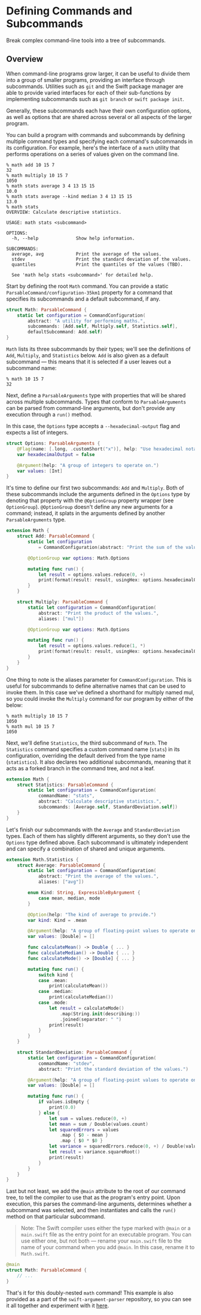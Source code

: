 # Defining Commands and Subcommands

Break complex command-line tools into a tree of subcommands.

## Overview

When command-line programs grow larger, it can be useful to divide them into a group of smaller programs, providing an interface through subcommands. Utilities such as `git` and the Swift package manager are able to provide varied interfaces for each of their sub-functions by implementing subcommands such as `git branch` or `swift package init`.

Generally, these subcommands each have their own configuration options, as well as options that are shared across several or all aspects of the larger program.

You can build a program with commands and subcommands by defining multiple command types and specifying each command's subcommands in its configuration. For example, here's the interface of a `math` utility that performs operations on a series of values given on the command line.

```
% math add 10 15 7
32
% math multiply 10 15 7
1050
% math stats average 3 4 13 15 15
10.0
% math stats average --kind median 3 4 13 15 15
13.0
% math stats
OVERVIEW: Calculate descriptive statistics.

USAGE: math stats <subcommand>

OPTIONS:
  -h, --help              Show help information.

SUBCOMMANDS:
  average, avg            Print the average of the values.
  stdev                   Print the standard deviation of the values.
  quantiles               Print the quantiles of the values (TBD).

  See 'math help stats <subcommand>' for detailed help.
```

Start by defining the root `Math` command. You can provide a static ``ParsableCommand/configuration-35km1`` property for a command that specifies its subcommands and a default subcommand, if any.

```swift
struct Math: ParsableCommand {
    static let configuration = CommandConfiguration(
        abstract: "A utility for performing maths.",
        subcommands: [Add.self, Multiply.self, Statistics.self],
        defaultSubcommand: Add.self)
}
```

`Math` lists its three subcommands by their types; we'll see the definitions of `Add`, `Multiply`, and `Statistics` below. `Add` is also given as a default subcommand — this means that it is selected if a user leaves out a subcommand name:

```
% math 10 15 7
32
```

Next, define a ``ParsableArguments`` type with properties that will be shared across multiple subcommands. Types that conform to `ParsableArguments` can be parsed from command-line arguments, but don't provide any execution through a `run()` method.

In this case, the `Options` type accepts a `--hexadecimal-output` flag and expects a list of integers.

```swift
struct Options: ParsableArguments {
    @Flag(name: [.long, .customShort("x")], help: "Use hexadecimal notation for the result.")
    var hexadecimalOutput = false

    @Argument(help: "A group of integers to operate on.")
    var values: [Int]
}
```

It's time to define our first two subcommands: `Add` and `Multiply`. Both of these subcommands include the arguments defined in the `Options` type by denoting that property with the `@OptionGroup` property wrapper (see ``OptionGroup``). `@OptionGroup` doesn't define any new arguments for a command; instead, it splats in the arguments defined by another `ParsableArguments` type.

```swift
extension Math {
    struct Add: ParsableCommand {
        static let configuration
            = CommandConfiguration(abstract: "Print the sum of the values.")

        @OptionGroup var options: Math.Options

        mutating func run() {
            let result = options.values.reduce(0, +)
            print(format(result: result, usingHex: options.hexadecimalOutput))
        }
    }

    struct Multiply: ParsableCommand {
        static let configuration = CommandConfiguration(
            abstract: "Print the product of the values.",
            aliases: ["mul"])

        @OptionGroup var options: Math.Options

        mutating func run() {
            let result = options.values.reduce(1, *)
            print(format(result: result, usingHex: options.hexadecimalOutput))
        }
    }
}
```

One thing to note is the aliases parameter for `CommandConfiguration`. This is useful for subcommands
to define alternative names that can be used to invoke them. In this case we've defined a shorthand
for multiply named mul, so you could invoke the `Multiply` command for our program by either of the below:

```
% math multiply 10 15 7
1050
% math mul 10 15 7
1050
```

Next, we'll define `Statistics`, the third subcommand of `Math`. The `Statistics` command specifies a custom command name (`stats`) in its configuration, overriding the default derived from the type name (`statistics`). It also declares two additional subcommands, meaning that it acts as a forked branch in the command tree, and not a leaf.

```swift
extension Math {
    struct Statistics: ParsableCommand {
        static let configuration = CommandConfiguration(
            commandName: "stats",
            abstract: "Calculate descriptive statistics.",
            subcommands: [Average.self, StandardDeviation.self])
    }
}
```

Let's finish our subcommands with the `Average` and `StandardDeviation` types. Each of them has slightly different arguments, so they don't use the `Options` type defined above. Each subcommand is ultimately independent and can specify a combination of shared and unique arguments.

```swift
extension Math.Statistics {
    struct Average: ParsableCommand {
        static let configuration = CommandConfiguration(
            abstract: "Print the average of the values.",
            aliases: ["avg"])

        enum Kind: String, ExpressibleByArgument {
            case mean, median, mode
        }

        @Option(help: "The kind of average to provide.")
        var kind: Kind = .mean

        @Argument(help: "A group of floating-point values to operate on.")
        var values: [Double] = []

        func calculateMean() -> Double { ... }
        func calculateMedian() -> Double { ... }
        func calculateMode() -> [Double] { ... }

        mutating func run() {
            switch kind {
            case .mean:
                print(calculateMean())
            case .median:
                print(calculateMedian())
            case .mode:
                let result = calculateMode()
                    .map(String.init(describing:))
                    .joined(separator: " ")
                print(result)
            }
        }
    }

    struct StandardDeviation: ParsableCommand {
        static let configuration = CommandConfiguration(
            commandName: "stdev",
            abstract: "Print the standard deviation of the values.")

        @Argument(help: "A group of floating-point values to operate on.")
        var values: [Double] = []

        mutating func run() {
            if values.isEmpty {
                print(0.0)
            } else {
                let sum = values.reduce(0, +)
                let mean = sum / Double(values.count)
                let squaredErrors = values
                    .map { $0 - mean }
                    .map { $0 * $0 }
                let variance = squaredErrors.reduce(0, +) / Double(values.count)
                let result = variance.squareRoot()
                print(result)
            }
        }
    }
}
```

Last but not least, we add the `@main` attribute to the root of our command tree, to tell the compiler to use that as the program's entry point. Upon execution, this parses the command-line arguments, determines whether a subcommand was selected, and then instantiates and calls the `run()` method on that particular subcommand.

> Note: The Swift compiler uses either the type marked with `@main` or a `main.swift` file as the entry point for an executable program. You can use either one, but not both — rename your `main.swift` file to the name of your command when you add `@main`. In this case, rename it to `Math.swift`.

```swift
@main
struct Math: ParsableCommand {
    // ...
}
```

That's it for this doubly-nested `math` command! This example is also provided as a part of the `swift-argument-parser` repository, so you can see it all together and experiment with it [here](https://github.com/apple/swift-argument-parser/blob/main/Examples/math/Math.swift).
